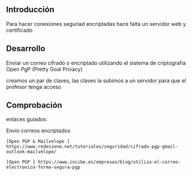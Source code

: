 ## Introducción 
Para hacer conexiones seguriad encriptadas hace falta un servidor web y certificado


## Desarrollo

Enviar un correo cifrado o encriptado utilizando el sistema de criptografia Open PgP (Pretty Goal Privacy)


creamos un par de claves, las claves la subimos a un servidor para que el profesor tenga acceso


## Comprobación


enlaces guiados:

Envío correos encriptados 

 

    [Open PGP & Mailvelope ] https://www.redeszone.net/tutoriales/seguridad/cifrado-pgp-gmail-outlook-mailvelope/ 

    [Open PGP ] https://www.incibe.es/empresas/blog/utiliza-el-correo-electronico-forma-segura-pgp 


